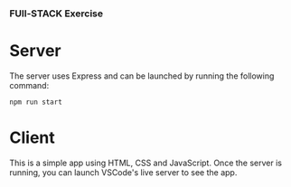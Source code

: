 ### FUll-STACK Exercise

# Server

The server uses Express and can be launched by running the following command:

`npm run start`

# Client

This is a simple app using HTML, CSS and JavaScript. Once the server is running, you can launch VSCode's live server to see the app. 
